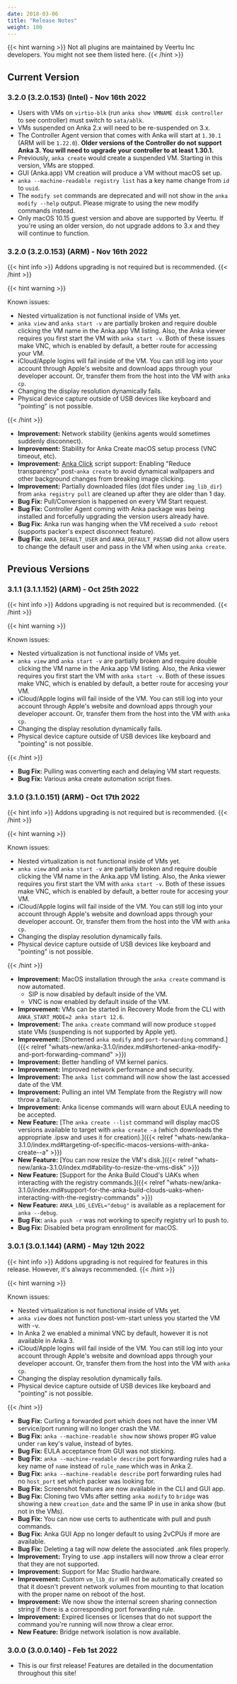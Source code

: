 ```yaml
---
date: 2018-03-06
title: "Release Notes"
weight: 100
---
```


{{< hint warning >}}
Not all plugins are maintained by Veertu Inc developers. You might not see them listed here.
{{< /hint >}}

## Current Version

### 3.2.0 (3.2.0.153) (Intel) - Nov 16th 2022

- Users with VMs on `virtio-blk` (run `anka show VMNAME disk controller` to see controller) must switch to `sata/ablk`.
- VMs suspended on Anka 2.x will need to be re-suspended on 3.x.
- The Controller Agent version that comes with Anka will start at `1.30.1` (ARM will be `1.22.0`). **Older versions of the Controller do not support Anka 3. You will need to upgrade your controller to at least 1.30.1.**
- Previously, `anka create` would create a suspended VM. Starting in this version, VMs are stopped.
- GUI (Anka.app) VM creation will produce a VM without macOS set up.
- `anka --machine-readable registry list` has a key name change from `id` to `uuid`.
- The `modify set` commands are deprecated and will not show in the `anka modify --help` output. Please migrate to using the new modify commands instead.
- Only macOS 10.15 guest version and above are supported by Veertu. If you're using an older version, do not upgrade addons to 3.x and they will continue to function.

### 3.2.0 (3.2.0.153) (ARM) - Nov 16th 2022

{{< hint info >}}
Addons upgrading is not required but is recommended.
{{< /hint >}}

{{< hint warning >}}

Known issues:

- Nested virtualization is not functional inside of VMs yet.
- `anka view` and `anka start -v` are partially broken and require double clicking the VM name in the Anka.app VM listing. Also, the Anka viewer requires you first start the VM with `anka start -v`. Both of these issues make VNC, which is enabled by default, a better route for accessing your VM.
- iCloud/Apple logins will fail inside of the VM. You can still log into your account through Apple's website and download apps through your developer account. Or, transfer them from the host into the VM with `anka cp`.
- Changing the display resolution dynamically fails.
- Physical device capture outside of USB devices like keyboard and "pointing" is not possible.

{{< /hint >}}

- **Improvement:** Network stability (jenkins agents would sometimes suddenly disconnect).
- **Improvement:** Stability for Anka Create macOS setup process (VNC timeout, etc).
- **Improvement:** [Anka Click](https://github.com/veertuinc/anka-click-scripts) script support: Enabling "Reduce transparency" post-`anka create` to avoid dynamical wallpapers and other background changes from breaking image clicking.
- **Improvement:** Partially downloaded files (dot files under `img_lib_dir`) from `anka registry pull` are cleaned up after they are older than 1 day.
- **Bug Fix:** Pull/Conversion is happened on every VM Start request.
- **Bug Fix:** Controller Agent coming with Anka package was being installed and forcefully upgrading the version users already have.
- **Bug Fix:** Anka run was hanging when the VM received a `sudo reboot` (supports packer's expect disconnect feature).
- **Bug Fix:** `ANKA_DEFAULT_USER` and `ANKA_DEFAULT_PASSWD` did not allow users to change the default user and pass in the VM when using `anka create`.

## Previous Versions

### 3.1.1 (3.1.1.152) (ARM) - Oct 25th 2022

{{< hint info >}}
Addons upgrading is not required but is recommended.
{{< /hint >}}

{{< hint warning >}}

Known issues:

- Nested virtualization is not functional inside of VMs yet.
- `anka view` and `anka start -v` are partially broken and require double clicking the VM name in the Anka.app VM listing. Also, the Anka viewer requires you first start the VM with `anka start -v`. Both of these issues make VNC, which is enabled by default, a better route for accesing your VM.
- iCloud/Apple logins will fail inside of the VM. You can still log into your account through Apple's website and download apps through your developer account. Or, transfer them from the host into the VM with `anka cp`.
- Changing the display resolution dynamically fails.
- Physical device capture outside of USB devices like keyboard and "pointing" is not possible.

{{< /hint >}}

- **Bug Fix:** Pulling was converting each and delaying VM start requests.
- **Bug Fix:** Various anka create automation script fixes.

### 3.1.0 (3.1.0.151) (ARM) - Oct 17th 2022

{{< hint info >}}
Addons upgrading is not required but is recommended.
{{< /hint >}}

{{< hint warning >}}

Known issues:

- Nested virtualization is not functional inside of VMs yet.
- `anka view` and `anka start -v` are partially broken and require double clicking the VM name in the Anka.app VM listing. Also, the Anka viewer requires you first start the VM with `anka start -v`. Both of these issues make VNC, which is enabled by default, a better route for accesing your VM.
- iCloud/Apple logins will fail inside of the VM. You can still log into your account through Apple's website and download apps through your developer account. Or, transfer them from the host into the VM with `anka cp`.
- Changing the display resolution dynamically fails.
- Physical device capture outside of USB devices like keyboard and "pointing" is not possible.

{{< /hint >}}

- **Improvement:** MacOS installation through the `anka create` command is now automated.
    - SIP is now disabled by default inside of the VM.
    - VNC is now enabled by default inside of the VM.
- **Improvement:** VMs can be started in Recovery Mode from the CLI with `ANKA_START_MODE=2 anka start 12.6`.
- **Improvement:** The `anka create` command will now produce `stopped` state VMs (suspending is not supported by Apple yet).
- **Improvement:** [Shortened `anka modify` and `port-forwarding` command.]({{< relref "whats-new/anka-3.1.0/index.md#shortened-anka-modify-and-port-forwarding-command" >}})
- **Improvement:** Better handling of VM kernel panics.
- **Improvement:** Improved network performance and security.
- **Improvement:** The `anka list` command will now show the last accessed date of the VM.
- **Improvement:** Pulling an intel VM Template from the Registry will now throw a failure.
- **Improvement:** Anka license commands will warn about EULA needing to be accepted.
- **New Feature:** [The `anka create --list` command will display macOS versions available to target with `anka create -a` (which downloads the appropriate .ipsw and uses it for creation).]({{< relref "whats-new/anka-3.1.0/index.md#targeting-of-specific-macos-versions-with-anka-create--a" >}})
- **New Feature:** [You can now resize the VM's disk.]({{< relref "whats-new/anka-3.1.0/index.md#ability-to-resize-the-vms-disk" >}})
- **New Feature:** [Support for the Anka Build Cloud's UAKs when interacting with the registry commands.]({{< relref "whats-new/anka-3.1.0/index.md#support-for-the-anka-build-clouds-uaks-when-interacting-with-the-registry-commands" >}})
- **New Feature:** `ANKA_LOG_LEVEL="debug"` is available as a replacement for `anka --debug`.
- **Bug Fix:** `anka push -r` was not working to specify registry url to push to.
- **Bug Fix:** Disabled beta program enrollment for macOS.


### 3.0.1 (3.0.1.144) (ARM) - May 12th 2022

{{< hint info >}}
Addons upgrading is not required for features in this release. However, it's always recommended.
{{< /hint >}}

{{< hint warning >}}

Known issues:

- Nested virtualization is not functional inside of VMs yet.
- `anka view` does not function post-vm-start unless you started the VM with -v.
- In Anka 2 we enabled a minimal VNC by default, however it is not available in Anka 3.
- iCloud/Apple logins will fail inside of the VM. You can still log into your account through Apple's website and download apps through your developer account. Or, transfer them from the host into the VM with `anka cp`.
- Changing the display resolution dynamically fails.
- Physical device capture outside of USB devices like keyboard and "pointing" is not possible.

{{< /hint >}}

- **Bug Fix:** Curling a forwarded port which does not have the inner VM service/port running will no longer crash the VM.
- **Bug Fix:** `anka --machine-readable show` now shows proper #G value under `ram` key's value, instead of bytes.
- **Bug Fix:** EULA acceptance from GUI was not sticking.
- **Bug Fix:** `anka --machine-readable describe` port forwarding rules had a key name of `name` instead of `rule_name` which was in Anka 2.
- **Bug Fix:** `anka --machine-readable describe` port forwarding rules had no `host_port` set which packer was looking for.
- **Bug Fix:** Screenshot features are now available in the CLI and GUI app.
- **Bug Fix:** Cloning two VMs after setting `anka modify` to `bridge` was showing a new `creation_date` and the same IP in use in anka show (but not in the VMs).
- **Bug Fix:** You can now use certs to authenticate with pull and push commands.
- **Bug Fix:** Anka GUI App no longer default to using 2vCPUs if more are available.
- **Bug Fix:** Deleting a tag will now delete the associated .ank files properly.
- **Improvement:** Trying to use .app installers will now throw a clear error that they are not supported.
- **Improvement:** Support for Mac Studio hardware.
- **Improvement:** Custom `vm_lib_dir` will not be automatically created so that it doesn't prevent network volumes from mounting to that location with the proper name on reboot of the host.
- **Improvement:** We now show the internal screen sharing connection string if there is a corresponding port forwarding rule.
- **Improvement:** Expired licenses or licenses that do not support the command you're running will now throw a clear error.
- **New Feature:** Bridge network isolation is now available.

### 3.0.0 (3.0.0.140) - Feb 1st 2022

- This is our first release! Features are detailed in the documentation throughout this site!
